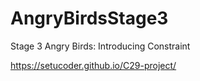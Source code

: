 # AngryBirdsStage3
Stage 3 Angry Birds: Introducing Constraint

https://setucoder.github.io/C29-project/
